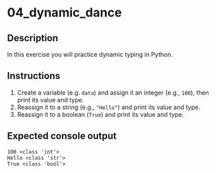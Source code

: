 # 04_dynamic_dance

## Description  
In this exercise you will practice dynamic typing in Python.

## Instructions
1. Create a variable (e.g. `data`) and assign it an integer (e.g., `100`), then print its value and type.  
2. Reassign it to a string (e.g., `"Hello"`) and print its value and type.  
3. Reassign it to a boolean (`True`) and print its value and type.


## Expected console output
```text
100 <class 'int'>
Hello <class 'str'>
True <class 'bool'>
```

